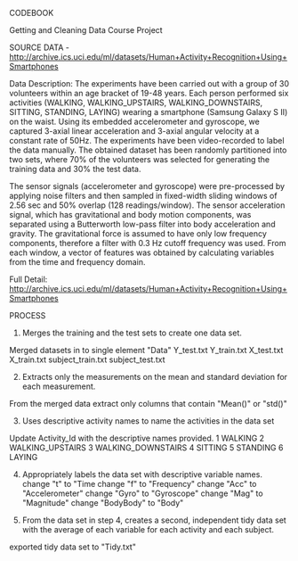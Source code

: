 
CODEBOOK

Getting and Cleaning Data Course Project

SOURCE DATA - http://archive.ics.uci.edu/ml/datasets/Human+Activity+Recognition+Using+Smartphones

Data Description:
The experiments have been carried out with a group of 30 volunteers within an age bracket of 19-48 years. Each person performed six activities (WALKING, WALKING_UPSTAIRS, WALKING_DOWNSTAIRS, SITTING, STANDING, LAYING) wearing a smartphone (Samsung Galaxy S II) on the waist. Using its embedded accelerometer and gyroscope, we captured 3-axial linear acceleration and 3-axial angular velocity at a constant rate of 50Hz. The experiments have been video-recorded to label the data manually. The obtained dataset has been randomly partitioned into two sets, where 70% of the volunteers was selected for generating the training data and 30% the test data. 

The sensor signals (accelerometer and gyroscope) were pre-processed by applying noise filters and then sampled in fixed-width sliding windows of 2.56 sec and 50% overlap (128 readings/window). The sensor acceleration signal, which has gravitational and body motion components, was separated using a Butterworth low-pass filter into body acceleration and gravity. The gravitational force is assumed to have only low frequency components, therefore a filter with 0.3 Hz cutoff frequency was used. From each window, a vector of features was obtained by calculating variables from the time and frequency domain.

Full Detail: http://archive.ics.uci.edu/ml/datasets/Human+Activity+Recognition+Using+Smartphones


PROCESS

1) Merges the training and the test sets to create one data set.

Merged datasets in to single element "Data"
  Y_test.txt
  Y_train.txt
  X_test.txt
  X_train.txt
  subject_train.txt
  subject_test.txt



2) Extracts only the measurements on the mean and standard deviation for each measurement.

From the merged data extract only columns that contain "Mean()" or "std()"

3) Uses descriptive activity names to name the activities in the data set

Update Activity_Id with the descriptive names provided.
  1 WALKING
  2 WALKING_UPSTAIRS
  3 WALKING_DOWNSTAIRS
  4 SITTING
  5 STANDING
  6 LAYING

4)  Appropriately labels the data set with descriptive variable names.
change "t" to  "Time
change "f" to "Frequency"
change "Acc" to "Accelerometer"
change "Gyro" to "Gyroscope"
change "Mag" to "Magnitude"
change "BodyBody" to "Body"

5) From the data set in step 4, creates a second, independent tidy data set with the average of each variable for each activity and each subject.

exported tidy data set to "Tidy.txt"
